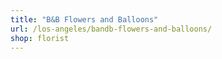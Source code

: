 ```yaml
---
title: "B&B Flowers and Balloons"
url: /los-angeles/bandb-flowers-and-balloons/
shop: florist
---
```

